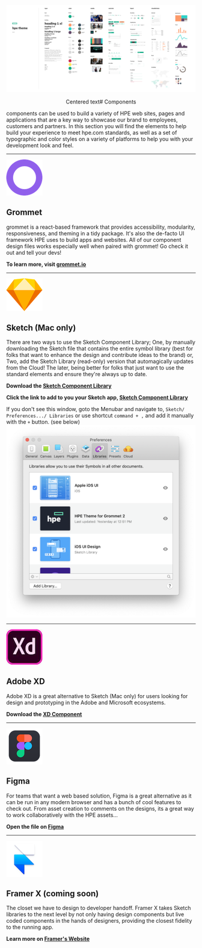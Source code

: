 ![alt text](https://github.com/hpe-design/components/blob/master/Previews/grommet-2-open-theme.png "Components")

<center>Centered text# Components</center>

components can be used to build a variety of HPE web sites, pages and applications that are a key way to showcase our brand to employees, customers and partners. In this section you will find the elements to help build your experience to meet hpe.com standards, as well as a set of typographic and color styles on a variety of platforms to help you with your development look and feel.

---

![alt text](https://github.com/hpe-design/components/blob/master/Previews/grommet.png "Grommet")

## Grommet

grommet is a react-based framework that provides accessibility, modularity, responsiveness, and theming in a tidy package. It's also the de-facto UI framework HPE uses to build apps and websites. All of our component design files works especially well when paired with grommet! Go check it out and tell your devs!

**To learn more, visit [grommet.io](https://grommet.io)**

---

![alt text](https://github.com/hpe-design/components/blob/master/Previews/sketch.png "Sketch")  

## Sketch (Mac only)

There are two ways to use the Sketch Component Library; One, by manually downloading the Sketch file that contains the entire symbol library (best for folks that want to enhance the design and contribute ideas to the brand) or, Two, add the Sketch Library (read-only) version that automagically updates from the Cloud! The later, being better for folks that just want to use the standard elements and ensure they're always up to date.

**Download the [Sketch Component Library](https://github.com/hpe-design/components/blob/master/grommet-2-hpe-theme.sketch)**

**Click the link to add to you your Sketch app, [Sketch Component Library](https://sketch.cloud/s/9oJ4D)**

If you don't see this window, goto the Menubar and navigate to, `Sketch/ Preferences.../ Libraries` or use shortcut `command + ,` and add it manually with the `+` button. (see below)
![alt text](https://github.com/hpe-design/components/blob/master/Previews/sketch-library.png "Components")

---

![alt text](https://github.com/hpe-design/components/blob/master/Previews/xd.jpeg "Adobe XD")  

## Adobe XD

Adobe XD is a great alternative to Sketch (Mac only) for users looking for design and prototyping in the Adobe and Microsoft ecosystems.

**Download the [XD Component](https://github.com/hpe-design/components/blob/master/grommet-2-hpe-theme.xd)**

---

![alt text](https://github.com/hpe-design/components/blob/master/Previews/figma.png "Figma")  

## Figma

For teams that want a web based solution, Figma is a great alternative as it can be run in any modern browser and has a bunch of cool features to check out. From asset creation to comments on the designs, its a great way to work collaboratively with the HPE assets...

**Open the file on [Figma](https://www.figma.com/file/CZ7fIV3tPpcrwB51JV6gwk79/HPE-Theme-for-Grommet-2)**

---

![alt text](https://github.com/hpe-design/components/blob/master/Previews/framer.png "Framer")  

## Framer X (coming soon)
The closet we have to design to developer handoff. Framer X takes Sketch libraries to the next level by not only having design components but live coded components in the hands of designers, providing the closest fidelity to the running app.

**Learn more on [Framer's Website](https://framer.com/)**
